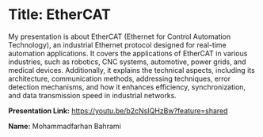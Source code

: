 # Title: EtherCAT

My presentation is about EtherCAT (Ethernet for Control Automation Technology), an industrial Ethernet protocol designed for real-time automation applications. It covers the applications of EtherCAT in various industries, such as robotics, CNC systems, automotive, power grids, and medical devices. Additionally, it explains the technical aspects, including its architecture, communication methods, addressing techniques, error detection mechanisms, and how it enhances efficiency, synchronization, and data transmission speed in industrial networks.

**Presentation Link:** https://youtu.be/b2cNsIQHzBw?feature=shared

**Name:** Mohammadfarhan Bahrami

